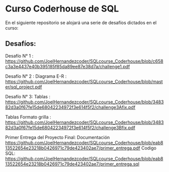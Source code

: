 # Curso Coderhouse de SQL

En el siguiente repositorio se alojará una serie de desafíos dictados en el curso:

## Desafíos:

Desafío N° 1 : https://github.com/JoelHernandezcoder/SQLcourse_Coderhouse/blob/c658c3a3e4437e40b395185f85da89ee87e38d7a/challenge1.pdf

Desafío N° 2 : Diagrama E-R : https://github.com/JoelHernandezcoder/SQLcourse_Coderhouse/blob/master/sql_project.pdf

Desafío N° 3: Tablas : https://github.com/JoelHernandezcoder/SQLcourse_Coderhouse/blob/348382d3a0f67fe15de68042234972f3e614f5f2/challenge3Afix.pdf

Tablas Formato grilla : https://github.com/JoelHernandezcoder/SQLcourse_Coderhouse/blob/348382d3a0f67fe15de68042234972f3e614f5f2/challenge3Bfix.pdf

Primer Entrega del Proyecto Final: 
Documentación
https://github.com/JoelHernandezcoder/SQLcourse_Coderhouse/blob/eab813522654e23218b0426971c79de423402ae7/primer_entrega.pdf
Codigo SQL:
https://github.com/JoelHernandezcoder/SQLcourse_Coderhouse/blob/eab813522654e23218b0426971c79de423402ae7/primer_entrega.sql

